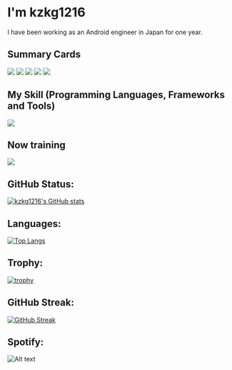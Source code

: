 # I'm kzkg1216
I have been working as an Android engineer in Japan for one year.

## Summary Cards

![](http://github-profile-summary-cards.vercel.app/api/cards/profile-details?username=kzkg1216&theme=default)
![](http://github-profile-summary-cards.vercel.app/api/cards/repos-per-language?username=kzkg1216&theme=default&exclude=html,css)
![](http://github-profile-summary-cards.vercel.app/api/cards/most-commit-language?username=kzkg1216&theme=default&exclude=html,css)
![](http://github-profile-summary-cards.vercel.app/api/cards/stats?username=kzkg1216&theme=default)
![](http://github-profile-summary-cards.vercel.app/api/cards/productive-time?username=kzkg1216&theme=default&utcOffset=8)

## My Skill (Programming Languages, Frameworks and Tools)

<img src="https://skillicons.dev/icons?i=androidstudio,vscode,github,git,latex,md,java,kotlin,gradle,python,tensorflow,docker,gcp,firebase,html,css" />

## Now training

<img src="https://skillicons.dev/icons?i=vim,linux,raspberrypi,kotlin,swift,flutter,c,cpp,cs,rust,python,tensorflow,flask,php,laravel,mysql,sqlite,githubactions,jenkins,docker,kubernetes,gcp,firebase,aws,figma" />

## GitHub Status:

[![kzkg1216's GitHub stats](https://github-readme-stats.vercel.app/api?username=kzkg1216)](https://github.com/anuraghazra/github-readme-stats)

## Languages:

[![Top Langs](https://github-readme-stats.vercel.app/api/top-langs/?username=kzkg1216&layout=compact&theme=vue-dark&)](https://github.com/anuraghazra/github-readme-stats)

## Trophy:

[![trophy](https://github-profile-trophy.vercel.app/?username=kzkg1216&no-frame=true&theme=onedark&row=2&column=7&margin-w=10&margin-h=10)](https://github.com/ryo-ma/github-profile-trophy)

## GitHub Streak:

[![GitHub Streak](http://github-readme-streak-stats.herokuapp.com?user=kzkg1216&theme=onedark_duo)](https://git.io/streak-stats)

## Spotify:

![Alt text](https://spotify-recently-played-readme.vercel.app/api?user=31qwr3jxhxtgqgqsk66iccp64twm&unique={true|1|on|yes})
